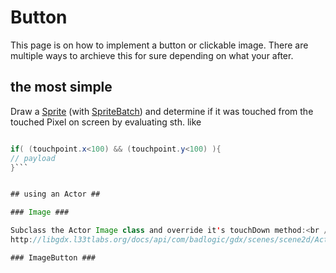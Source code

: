 # Button #

This page is on how to implement a button or clickable image.
There are multiple ways to archieve this for sure depending on what your after.


## the most simple ##

Draw a [Sprite](Sprites.md) (with [SpriteBatch](SpriteBatch.md)) and determine if it was touched from the touched Pixel on screen by evaluating sth. like

```java

if( (touchpoint.x<100) && (touchpoint.y<100) ){
// payload
}```


## using an Actor ##

### Image ###

Subclass the Actor Image class and override it's touchDown method:<br />
http://libgdx.l33tlabs.org/docs/api/com/badlogic/gdx/scenes/scene2d/Actor.html#touchDown%28float,%20float,%20int%29

### ImageButton ###